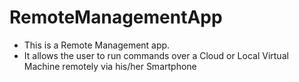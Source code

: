 # RemoteManagementApp

- This is a Remote Management app.
- It allows the user to run commands over a Cloud or Local Virtual Machine remotely via his/her Smartphone

